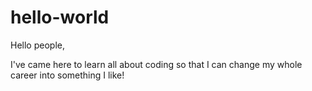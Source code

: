 # hello-world

Hello people,

I've came here to learn all about coding so that I can change my whole career into something I like!
